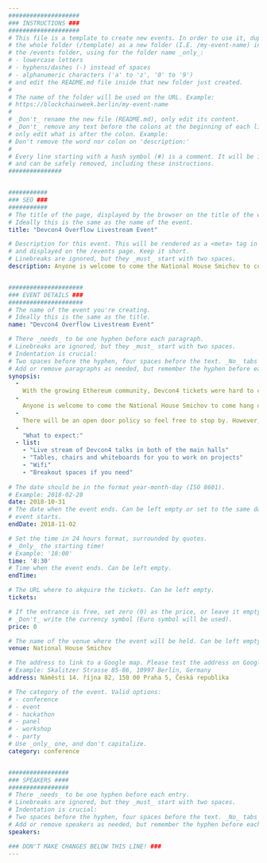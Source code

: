 ```yaml
---
####################
### INSTRUCTIONS ###
####################
# This file is a template to create new events. In order to use it, duplicate
# the whole folder (/template) as a new folder (I.E. /my-event-name) inside of
# the /events folder, using for the folder name _only_:
# - lowercase letters
# - hyphens/dashes (-) instead of spaces
# - alphanumeric characters ('a' to 'z', '0' to '9')
# and edit the README.md file inside that new folder just created.
#
# The name of the folder will be used on the URL. Example:
# https://blockchainweek.berlin/my-event-name
#
# _Don't_ rename the new file (README.md), only edit its content.
# _Don't_ remove any text before the colons at the beginning of each line,
# only edit what is after the colon. Example:
# Don't remove the word nor colon on 'description:'
#
# Every line starting with a hash symbol (#) is a comment. It will be ignored
# and can be safely removed, including these instructions.
###############


###########
### SEO ###
###########
# The title of the page, displayed by the browser on the title of the window.
# Ideally this is the same as the name of the event.
title: "Devcon4 Overflow Livestream Event"

# Description for this event. This will be rendered as a <meta> tag in the HTML,
# and displayed on the /events page. Keep it short.
# Linebreaks are ignored, but they _must_ start with two spaces.
description: Anyone is welcome to come the National House Smichov to come hang out with like minded community members to watch the Devcon4 livestream, collaborate on projects, and just hang out with us.


#####################
### EVENT DETAILS ###
#####################
# The name of the event you're creating.
# Ideally this is the same as the title.
name: "Devcon4 Overflow Livestream Event"

# There _needs_ to be one hyphen before each paragraph.
# Linebreaks are ignored, but they _must_ start with two spaces.
# Indentation is crucial:
# Two spaces before the hyphen, four spaces before the text. _No_ tabs allowed.
# Add or remove paragraphs as needed, but remember the hyphen before each entry.
synopsis:
  -
    With the growing Ethereum community, Devcon4 tickets were hard to come by this year. No ticket? No problem. Status has rented the venue of the Status Hackathon #CryptoLife from October 31st - November 2nd to livestream all the talks from this years annual Ethereum conference for those who could not secure a ticket.
  -  
    Anyone is welcome to come the National House Smichov to come hang out with like minded community members to watch the Devcon4 livestream, collaborate on projects, and just hang out with us.
  -  
    There will be an open door policy so feel free to stop by. However, as the building does have a maximum capacity of 600, we will unfortunately need to prevent people from entering the building if we hit that limit. To help us gauge attendance, please fill out this form in advance.
  - 
    "What to expect:"
  - list:
    - "Live stream of Devcon4 talks in both of the main halls"
    - "Tables, chairs and whiteboards for you to work on projects"
    - "Wifi"
    - "Breakout spaces if you need"
    
# The date should be in the format year-month-day (ISO 8601).
# Example: 2018-02-28
date: 2018-10-31
# The date when the event ends. Can be left empty or set to the same day the
# event starts.
endDate: 2018-11-02

# Set the time in 24 hours format, surrounded by quotes.
# _Only_ the starting time!
# Example: '18:00'
time: '8:30'
# Time when the event ends. Can be left empty.
endTime: 

# The URL where to akquire the tickets. Can be left empty.
tickets:

# If the entrance is free, set zero (0) as the price, or leave it empty.
# _Don't_ write the currency symbol (Euro symbol will be used).
price: 0

# The name of the venue where the event will be held. Can be left empty.
venue: National House Smichov

# The address to link to a Google map. Please test the address on Google Maps.
# Example: Skalitzer Strasse 85-86, 10997 Berlin, Germany
address: Náměstí 14. října 82, 150 00 Praha 5, Česká republika

# The category of the event. Valid options:
# - conference
# - event
# - hackathon
# - panel
# - workshop
# - party
# Use _only_ one, and don't capitalize.
category: conference


#################
### SPEAKERS ####
#################
# There _needs_ to be one hyphen before each entry.
# Linebreaks are ignored, but they _must_ start with two spaces.
# Indentation is crucial:
# Two spaces before the hyphen, four spaces before the text. _No_ tabs allowed.
# Add or remove speakers as needed, but remember the hyphen before each entry.
speakers:

### DON'T MAKE CHANGES BELOW THIS LINE! ###
---
```

<!-- ### DON'T MAKE CHANGES BELOW THIS LINE! ### -->

<Event-Content/>
